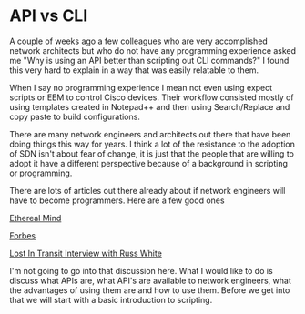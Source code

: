 API vs CLI
===========

A couple of weeks ago a few colleagues who are very accomplished network architects but who do not have any programming experience asked me "Why is using an API better than scripting out CLI commands?" I found this very hard to explain in a way that was easily relatable to them.

When I say no programming experience I mean not even using expect scripts or EEM to control Cisco devices. Their workflow consisted mostly of using templates created in Notepad++ and then using Search/Replace and copy paste to build configurations.

There are many network engineers and architects out there that have been doing things this way for years. I think a lot of the resistance to the adoption of SDN isn't about fear of change, it is just that the people that are willing to adopt it have a different perspective because of a background in scripting or programming.

There are lots of articles out there already about if network engineers will have to become programmers. Here are a few good ones

[Ethereal Mind](https://etherealmind.com/turn-network-engineers-software-engineers/)

[Forbes](https://www.forbes.com/sites/moorinsights/2018/06/14/api-is-the-new-cli-for-cisco-systems)

[Lost In Transit Interview with Russ White](https://www.forbes.com/sites/moorinsights/2018/06/14/api-is-the-new-cli-for-cisco-systems/#683fc3d5ed4d)

I'm not going to go into that discussion here. What I would like to do is discuss what APIs are, what API's are available to network engineers, what the advantages of using them are and how to use them. Before we get into that we will start with a basic introduction to scripting.


